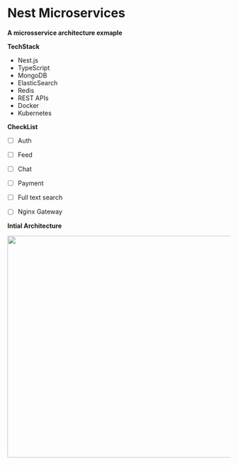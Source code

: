 # Nest Microservices

**A microsservice architecture exmaple**

**TechStack**

- Nest.js
- TypeScript
- MongoDB
- ElasticSearch
- Redis
- REST APIs
- Docker
- Kubernetes

**CheckList**

- [ ] Auth
- [ ] Feed
- [ ] Chat
- [ ] Payment
- [ ] Full text search
- [ ] Nginx Gateway


**Intial Architecture**


<img src ="./diagrams/Microservice.jpeg" width="800" height="500">

